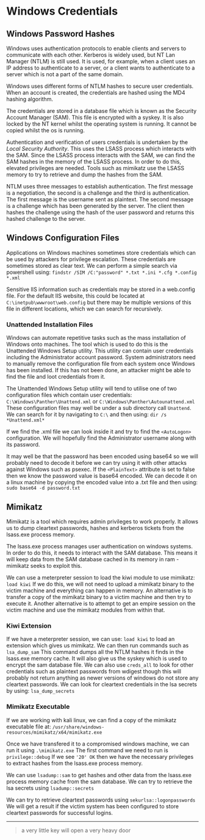 # Windows Credentials

## Windows Password Hashes

Windows uses authentication protocols to enable clients and servers to communicate with each other. Kerberos is widely used, but NT Lan Manager (NTLM) is still used. It is used, for example, when a client uses an IP address to authenticate to a server, or a client wants to authenticate to a server which is not a part of the same domain.

Windows uses different forms of NTLM hashes to secure user credentials. When an account is created, the credentials are hashed using the MD4 hashing algorithm.

The credentials are stored in a database file which is known as the Security Account Manager (SAM). This file is encrypted with a syskey. It is also locked by the NT kernel whilst the operating system is running. It cannot be copied whilst the os is running.

Authentication and verification of users credentials is undertaken by the *Local Security Authority*. This uses the LSASS process which interacts with the SAM. Since the LSASS process interacts with the SAM, we can find the SAM hashes in the memory of the LSASS process. In order to do this, elevated privileges are needed. Tools such as mimikatz use the LSASS memory to try to retrieve and dump the hashes from the SAM.

NTLM uses three messages to establish authentication. The first message is a negotiation, the second is a challenge and the third is authentication. The first message is the username sent as plaintext. The second message is a challenge which has been generated by the server. The client then hashes the challenge using the hash of the user password and returns this hashed challenge to the server.

## Windows Configuration Files

Applications on Windows machines sometimes store credentials which can be used by attackers for privilege escalation. These credentials are sometimes stored as clear text. We can perform a simple search via powershell using: `findstr /SIM /C:"password" *.txt *.ini *.cfg *.config *.xml`

Sensitive IIS information such as credentials may be stored in a web.config file. For the default IIS website, this could be located at `C:\inetpub\wwwroot\web.config` but there may be multiple versions of this file in different locations, which we can search for recursively.

### Unattended Installation Files

Windows can automate repetitive tasks such as the mass installation of Windows onto machines. The tool which is used to do this is the Unattended Windows Setup utility. This utility can contain user credentials including the Administrator account password. System administrators need to manually remove the configuration file from each system once Windows has been installed. If this has not been done, an attacker might be able to find the file and loot credentials from it.

The Unattended Windows Setup utility will tend to utilise one of two configuration files which contain user credentials: `C:\Windows\Panther\Unattend.xml` or `C:\Windows\Panther\Autounattend.xml` These configuration files may well be under a sub directory call `Unattend`. We can search for it by navigating to `C:\` and then using: `dir /s *Unattend.xml*`

If we find the .xml file we can look inside it and try to find the `<AutoLogon>` configuration. We will hopefully find the Administrator username along with its password.

It may well be that the password has been encoded using base64 so we will probably need to decode it before we can try using it with other attacks against Windows such as psexec. If the `<PlainText>` attribute is set to false then we know the password value is base64 encoded. We can decode it on a linux machine by copying the encoded value into a .txt file and then using: `sudo base64 -d password.txt`

## Mimikatz

Mimikatz is a tool which requires admin privileges to work properly. It allows us to dump cleartext passwords, hashes and kerberos tickets from the lsass.exe process memory.

The lsass.exe process manages user authentication on windows systems. In order to do this, it needs to interact with the SAM database. This means it will keep data from the SAM database cached in its memory in ram - mimikatz seeks to exploit this.

We can use a meterpreter session to load the kiwi module to use mimikatz: `load kiwi` If we do this, we will not need to upload a mimikatz binary to the victim machine and everything can happen in memory. An alternative is to transfer a copy of the mimikatz binary to a victim machine and then try to execute it. Another alternative is to attempt to get an empire session on the victim machine and use the mimikatz modules from within that.

### Kiwi Extension

If we have a meterpreter session, we can use: `load kiwi` to load an extension which gives us mimikatz. We can then run commands such as `lsa_dump_sam` This command dumps all the NTLM hashes it finds in the lsass.exe memory cache. It will also give us the syskey which is used to encrypt the sam database file. We can also use `creds_all` to look for other credentials such as plaintext passwords from wdigest though this will probably not return anything as newer versions of windows do not store any cleartext passwords. We can look for cleartext credentials in the lsa secrets by using: `lsa_dump_secrets`

### Mimikatz Executable

If we are working with kali linux, we can find a copy of the mimikatz executable file at: `/usr/share/windows-resources/mimikatz/x64/mimikatz.exe`

Once we have transfered it to a compromised windows machine, we can run it using `.\mimikatz.exe` The first command we need to run is `privilege::debug` If we see `'20' OK` then we have the necessary privileges to extract hashes from the lsass.exe process memory.

We can use `lsadump::sam` to get hashes and other data from the lsass.exe process memory cache from the sam database. We can try to retrieve the lsa secrets using `lsadump::secrets`

We can try to retrieve cleartext passwords using `sekurlsa::logonpasswords` We will get a result if the victim system has been configured to store cleartext passwords for successful logins.

---

> a very little key will open a very heavy door